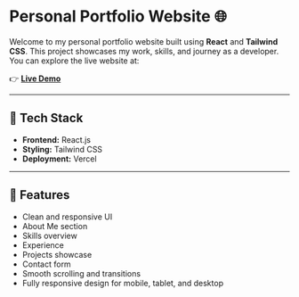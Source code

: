 # Personal Portfolio Website 🌐

Welcome to my personal portfolio website built using **React** and **Tailwind CSS**. This project showcases my work, skills, and journey as a developer. You can explore the live website at:

👉 **[Live Demo](https://portfolio-qyoo.vercel.app/)**

---

## 🚀 Tech Stack

- **Frontend:** React.js
- **Styling:** Tailwind CSS
- **Deployment:** Vercel
---

## 📸 Features

- Clean and responsive UI
- About Me section
- Skills overview
- Experience 
- Projects showcase
- Contact form 
- Smooth scrolling and transitions
- Fully responsive design for mobile, tablet, and desktop
